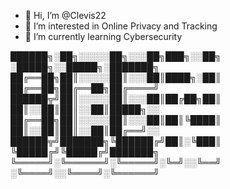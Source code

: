 - 👋 Hi, I’m @Clevis22
- 👀 I’m interested in Online Privacy and Tracking
- 🌱 I’m currently learning Cybersecurity

██████╗░██╗░░░░░██╗░░░██╗███╗░░██╗  ░█████╗░░█████╗░███████╗
██╔══██╗██║░░░░░██║░░░██║████╗░██║  ██╔══██╗██╔══██╗██╔════╝
██████╦╝██║░░░░░██║░░░██║██╔██╗██║  ██║░░██║██║░░██║█████╗░░
██╔══██╗██║░░░░░██║░░░██║██║╚████║  ██║░░██║██║░░██║██╔══╝░░
██████╦╝███████╗╚██████╔╝██║░╚███║  ╚█████╔╝╚█████╔╝███████╗
╚═════╝░╚══════╝░╚═════╝░╚═╝░░╚══╝  ░╚════╝░░╚════╝░╚══════╝
<!---
Clevis22/Clevis22 is a ✨ special ✨ repository because its `README.md` (this file) appears on your GitHub profile.
You can click the Preview link to take a look at your changes.
--->
